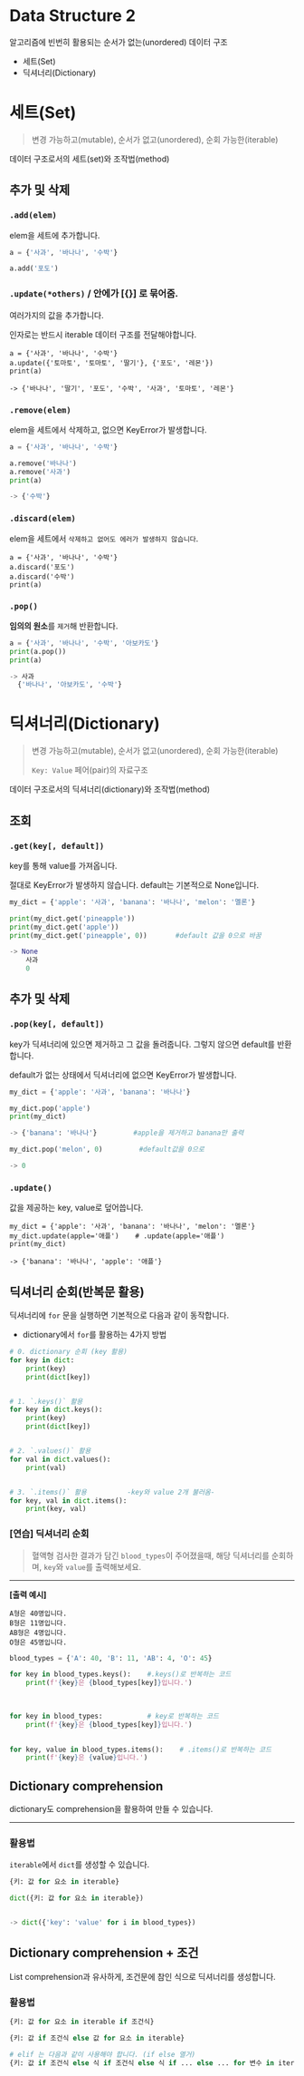 # Data Structure 2

알고리즘에 빈번히 활용되는 순서가 없는(unordered) 데이터 구조

- 세트(Set)
- 딕셔너리(Dictionary)



# 세트(Set)

> 변경 가능하고(mutable), 순서가 없고(unordered), 순회 가능한(iterable)

데이터 구조로서의 세트(set)와 조작법(method)

## 추가 및 삭제

### `.add(elem)`

elem을 세트에 추가합니다.

```python
a = {'사과', '바나나', '수박'}

a.add('포도')
```

### `.update(*others)` / 안에가 [{}] 로 묶어줌.

여러가지의 값을 추가합니다.

인자로는 반드시 iterable 데이터 구조를 전달해야합니다.



```
a = {'사과', '바나나', '수박'}
a.update({'토마토', '토마토', '딸기'}, {'포도', '레몬'})
print(a)

-> {'바나나', '딸기', '포도', '수박', '사과', '토마토', '레몬'}
```

### `.remove(elem)`

elem을 세트에서 삭제하고, 없으면 KeyError가 발생합니다.

```python
a = {'사과', '바나나', '수박'}

a.remove('바나나')
a.remove('사과')
print(a)

-> {'수박'}
```

### `.discard(elem)`

elem을 세트에서 `삭제하고 없어도 에러가 발생하지 않습니다`.

```
a = {'사과', '바나나', '수박'}
a.discard('포도')
a.discard('수박')
print(a)
```

### `.pop()`

**임의의 원소**를 `제거`해 반환합니다.

```python
a = {'사과', '바나나', '수박', '아보카도'}
print(a.pop())
print(a)

-> 사과
  {'바나나', '아보카도', '수박'}
```



# 딕셔너리(Dictionary)

> 변경 가능하고(mutable), 순서가 없고(unordered), 순회 가능한(iterable)
>
> `Key: Value` 페어(pair)의 자료구조

데이터 구조로서의 딕셔너리(dictionary)와 조작법(method)

## 조회

### `.get(key[, default])`

key를 통해 value를 가져옵니다.

절대로 KeyError가 발생하지 않습니다. default는 기본적으로 None입니다.

```python
my_dict = {'apple': '사과', 'banana': '바나나', 'melon': '멜론'}

print(my_dict.get('pineapple'))
print(my_dict.get('apple'))
print(my_dict.get('pineapple', 0))       #default 값을 0으로 바꿈

-> None
	사과
	0
```



## 추가 및 삭제

### `.pop(key[, default])`

key가 딕셔너리에 있으면 제거하고 그 값을 돌려줍니다. 그렇지 않으면 default를 반환합니다.

default가 없는 상태에서 딕셔너리에 없으면 KeyError가 발생합니다.

```python
my_dict = {'apple': '사과', 'banana': '바나나'}

my_dict.pop('apple')
print(my_dict)

-> {'banana': '바나나'}         #apple을 제거하고 banana만 출력

my_dict.pop('melon', 0)         #default값을 0으로

-> 0
```

### `.update()`

값을 제공하는 key, value로 덮어씁니다.

```
my_dict = {'apple': '사과', 'banana': '바나나', 'melon': '멜론'}
my_dict.update(apple='애플')    # .update(apple='애플')
print(my_dict)      

-> {'banana': '바나나', 'apple': '애플'}
```



## 딕셔너리 순회(반복문 활용)

딕셔너리에 `for` 문을 실행하면 기본적으로 다음과 같이 동작합니다.

- dictionary에서 `for`를 활용하는 4가지 방법

```python
# 0. dictionary 순회 (key 활용)
for key in dict:
    print(key)
    print(dict[key])


# 1. `.keys()` 활용
for key in dict.keys():
    print(key)
    print(dict[key])


# 2. `.values()` 활용    
for val in dict.values():
    print(val)


# 3. `.items()` 활용          -key와 value 2개 불러옴-
for key, val in dict.items():
    print(key, val)
```



### [연습] 딕셔너리 순회

> 혈액형 검사한 결과가 담긴 `blood_types`이 주어졌을때, 해당 딕셔너리를 순회하며, `key`와 `value`를 출력해보세요.

------

**[출력 예시]**

```
A형은 40명입니다.
B형은 11명입니다.
AB형은 4명입니다.
O형은 45명입니다.
```

```python
blood_types = {'A': 40, 'B': 11, 'AB': 4, 'O': 45}

for key in blood_types.keys():    #.keys()로 반복하는 코드
    print(f'{key}은 {blood_types[key]}입니다.')
    

    
for key in blood_types:           # key로 반복하는 코드
    print(f'{key}은 {blood_types[key]}입니다.')

    
for key, value in blood_types.items():    # .items()로 반복하는 코드
    print(f'{key}은 {value}입니다.')
```



## Dictionary comprehension

dictionary도 comprehension을 활용하여 만들 수 있습니다.

------

### 활용법

`iterable`에서 `dict`를 생성할 수 있습니다.

```python
{키: 값 for 요소 in iterable}

dict({키: 값 for 요소 in iterable})


-> dict({'key': 'value' for i in blood_types})
```



## Dictionary comprehension + 조건

List comprehension과 유사하게, 조건문에 참인 식으로 딕셔너리를 생성합니다.

### 활용법

```py
{키: 값 for 요소 in iterable if 조건식}

{키: 값 if 조건식 else 값 for 요소 in iterable}

# elif 는 다음과 같이 사용해야 합니다. (if else 열거)
{키: 값 if 조건식 else 식 if 조건식 else 식 if ... else ... for 변수 in iterable}
```